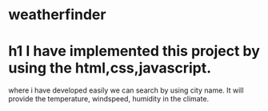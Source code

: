 # weatherfinder
# h1 I have implemented this project  by using the html,css,javascript. 
where i have developed easily we can search by using city name. 
It will provide the temperature, windspeed, humidity in the climate.
